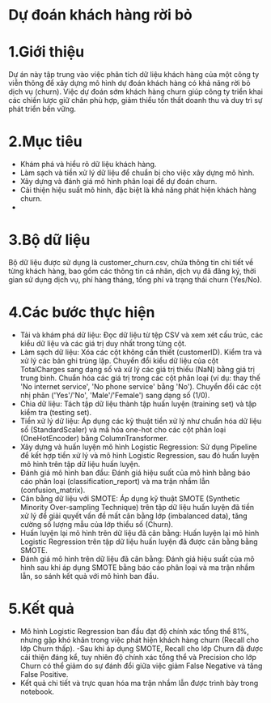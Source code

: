 # Dự đoán khách hàng rời bỏ
# 1.Giới thiệu
Dự án này tập trung vào việc phân tích dữ liệu khách hàng của một công ty viễn thông để xây dựng mô hình dự đoán khách hàng có khả năng rời bỏ dịch vụ (churn). Việc dự đoán sớm khách hàng churn giúp công ty triển khai các chiến lược giữ chân phù hợp, giảm thiểu tổn thất doanh thu và duy trì sự phát triển bền vững.

# 2.Mục tiêu
- Khám phá và hiểu rõ dữ liệu khách hàng.
- Làm sạch và tiền xử lý dữ liệu để chuẩn bị cho việc xây dựng mô hình.
- Xây dựng và đánh giá mô hình phân loại để dự đoán churn.
- Cải thiện hiệu suất mô hình, đặc biệt là khả năng phát hiện khách hàng churn.
- 
# 3.Bộ dữ liệu
Bộ dữ liệu được sử dụng là customer_churn.csv, chứa thông tin chi tiết về từng khách hàng, bao gồm các thông tin cá nhân, dịch vụ đã đăng ký, thời gian sử dụng dịch vụ, phí hàng tháng, tổng phí và trạng thái churn (Yes/No).

# 4.Các bước thực hiện
- Tải và khám phá dữ liệu: Đọc dữ liệu từ tệp CSV và xem xét cấu trúc, các kiểu dữ liệu và các giá trị duy nhất trong từng cột.
- Làm sạch dữ liệu:
Xóa các cột không cần thiết (customerID).
Kiểm tra và xử lý các bản ghi trùng lặp.
Chuyển đổi kiểu dữ liệu của cột TotalCharges sang dạng số và xử lý các giá trị thiếu (NaN) bằng giá trị trung bình.
Chuẩn hóa các giá trị trong các cột phân loại (ví dụ: thay thế 'No internet service', 'No phone service' bằng 'No').
Chuyển đổi các cột nhị phân ('Yes'/'No', 'Male'/'Female') sang dạng số (1/0).
- Chia dữ liệu: Tách tập dữ liệu thành tập huấn luyện (training set) và tập kiểm tra (testing set).
- Tiền xử lý dữ liệu: Áp dụng các kỹ thuật tiền xử lý như chuẩn hóa dữ liệu số (StandardScaler) và mã hóa one-hot cho các cột phân loại (OneHotEncoder) bằng ColumnTransformer.
- Xây dựng và huấn luyện mô hình Logistic Regression: Sử dụng Pipeline để kết hợp tiền xử lý và mô hình Logistic Regression, sau đó huấn luyện mô hình trên tập dữ liệu huấn luyện.
- Đánh giá mô hình ban đầu: Đánh giá hiệu suất của mô hình bằng báo cáo phân loại (classification_report) và ma trận nhầm lẫn (confusion_matrix).
- Cân bằng dữ liệu với SMOTE: Áp dụng kỹ thuật SMOTE (Synthetic Minority Over-sampling Technique) trên tập dữ liệu huấn luyện đã tiền xử lý để giải quyết vấn đề mất cân bằng lớp (imbalanced data), tăng cường số lượng mẫu của lớp thiểu số (Churn).
- Huấn luyện lại mô hình trên dữ liệu đã cân bằng: Huấn luyện lại mô hình Logistic Regression trên tập dữ liệu huấn luyện đã được cân bằng bằng SMOTE.
- Đánh giá mô hình trên dữ liệu đã cân bằng: Đánh giá hiệu suất của mô hình sau khi áp dụng SMOTE bằng báo cáo phân loại và ma trận nhầm lẫn, so sánh kết quả với mô hình ban đầu.

# 5.Kết quả
- Mô hình Logistic Regression ban đầu đạt độ chính xác tổng thể 81%, nhưng gặp khó khăn trong việc phát hiện khách hàng churn (Recall cho lớp Churn thấp).
-Sau khi áp dụng SMOTE, Recall cho lớp Churn đã được cải thiện đáng kể, tuy nhiên độ chính xác tổng thể và Precision cho lớp Churn có thể giảm do sự đánh đổi giữa việc giảm False Negative và tăng False Positive.
- Kết quả chi tiết và trực quan hóa ma trận nhầm lẫn được trình bày trong notebook.

